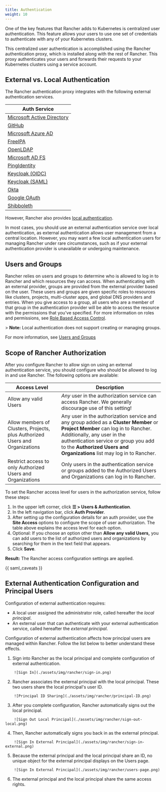 ```yaml
---
title: Authentication
weight: 10
---
```


One of the key features that Rancher adds to Kubernetes is centralized user authentication. This feature allows your users to use one set of credentials to authenticate with any of your Kubernetes clusters.

This centralized user authentication is accomplished using the Rancher authentication proxy, which is installed along with the rest of Rancher. This proxy authenticates your users and forwards their requests to your Kubernetes clusters using a service account.

## External vs. Local Authentication

The Rancher authentication proxy integrates with the following external authentication services.

| Auth Service                                                                                     |
| ------------------------------------------------------------------------------------------------ |
| [Microsoft Active Directory](https://rancher.com/docs/rancher/v2.6/en/admin-settings/authentication/ad/)  |
| [GitHub](https://rancher.com/docs/rancher/v2.6/en/admin-settings/authentication/github/)                  |
| [Microsoft Azure AD](https://rancher.com/docs/rancher/v2.6/en/admin-settings/authentication/azure-ad/)    |
| [FreeIPA](https://rancher.com/docs/rancher/v2.6/en/admin-settings/authentication/freeipa/)                |
| [OpenLDAP](https://rancher.com/docs/rancher/v2.6/en/admin-settings/authentication/openldap/)              |
| [Microsoft AD FS](https://rancher.com/docs/rancher/v2.6/en/admin-settings/authentication/microsoft-adfs/) |
| [PingIdentity](https://rancher.com/docs/rancher/v2.6/en/admin-settings/authentication/ping-federate/)     |
| [Keycloak (OIDC)](https://rancher.com/docs/rancher/v2.6/en/admin-settings/authentication/keycloak-oidc/)  |
| [Keycloak (SAML)](https://rancher.com/docs/rancher/v2.6/en/admin-settings/authentication/keycloak-saml/)  |
| [Okta](https://rancher.com/docs/rancher/v2.6/en/admin-settings/authentication/okta/)                      | 
| [Google OAuth](https://rancher.com/docs/rancher/v2.6/en/admin-settings/authentication/google/)            | 
| [Shibboleth](https://rancher.com/docs/rancher/v2.6/en/admin-settings/authentication/shibboleth)           |


However, Rancher also provides [local authentication](https://rancher.com/docs/rancher/v2.6/en/admin-settings/authentication/local/).

In most cases, you should use an external authentication service over local authentication, as external authentication allows user management from a central location. However, you may want a few local authentication users for managing Rancher under rare circumstances, such as if your external authentication provider is unavailable or undergoing maintenance.

## Users and Groups

Rancher relies on users and groups to determine who is allowed to log in to Rancher and which resources they can access. When authenticating with an external provider, groups are provided from the external provider based on the user. These users and groups are given specific roles to resources like clusters, projects, multi-cluster apps, and global DNS providers and entries. When you give access to a group, all users who are a member of that group in the authentication provider will be able to access the resource with the permissions that you've specified. For more information on roles and permissions, see [Role Based Access Control](https://rancher.com/docs/rancher/v2.6/en/admin-settings/rbac/).

\> **Note:** Local authentication does not support creating or managing groups.

For more information, see [Users and Groups](https://rancher.com/docs/rancher/v2.6/en/admin-settings/authentication/user-groups/)

## Scope of Rancher Authorization

After you configure Rancher to allow sign on using an external authentication service, you should configure who should be allowed to log in and use Rancher. The following options are available:

| Access Level | Description |
|----------------------------------------------|-------------|
| Allow any valid Users                   | _Any_ user in the authorization service can access Rancher. We generally discourage use of this setting! |
| Allow members of Clusters, Projects, plus Authorized Users and Organizations | Any user in the authorization service and any group added as a **Cluster Member** or **Project Member** can log in to Rancher. Additionally, any user in the authentication service or group you add to the **Authorized Users and Organizations** list may log in to Rancher. |
| Restrict access to only Authorized Users and Organizations | Only users in the authentication service or groups added to the Authorized Users and Organizations can log in to Rancher. |

To set the Rancher access level for users in the authorization service, follow these steps:

1. In the upper left corner, click **☰ \> Users & Authentication**.
1. In the left navigation bar, click **Auth Provider**.
1. After setting up the configuration details for an auth provider, use the **Site Access** options to configure the scope of user authorization. The table above explains the access level for each option.
1. Optional: If you choose an option other than **Allow any valid Users,** you can add users to the list of authorized users and organizations by searching for them in the text field that appears.
1. Click **Save**.

**Result:** The Rancher access configuration settings are applied.

{{ saml_caveats }}

## External Authentication Configuration and Principal Users

Configuration of external authentication requires:

- A local user assigned the administrator role, called hereafter the _local principal_.
- An external user that can authenticate with your external authentication service, called hereafter the _external principal_.

Configuration of external authentication affects how principal users are managed within Rancher. Follow the list below to better understand these effects.

1. Sign into Rancher as the local principal and complete configuration of external authentication.
```img
	![Sign In](./assets/img/rancher/sign-in.png)
```
2. Rancher associates the external principal with the local principal. These two users share the local principal's user ID.
```img
	![Principal ID Sharing](./assets/img/rancher/principal-ID.png)
```
3. After you complete configuration, Rancher automatically signs out the local principal.
```img
	![Sign Out Local Principal](./assets/img/rancher/sign-out-local.png)
```
4. Then, Rancher automatically signs you back in as the external principal.
```img
	![Sign In External Principal](./assets/img/rancher/sign-in-external.png)
```
5. Because the external principal and the local principal share an ID, no unique object for the external principal displays on the Users page.
```img
	![Sign In External Principal](./assets/img/rancher/users-page.png)
```
6. The external principal and the local principal share the same access rights.
